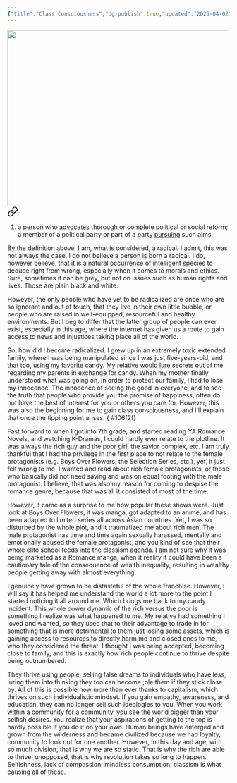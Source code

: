 ```yaml
---
{"title":"Class Consciousness","dg-publish":true,"updated":"2025-04-02","created":"2025-04-02T13:44:35","tags":["classism","wealth","wealth-division","opinion"],"dg-note-icon":"stellar-nebula","dg-path":"Musings/Class Consciousness.md","permalink":"/musings/class-consciousness/","dgPassFrontmatter":true,"noteIcon":"stellar-nebula"}
---
```


<img width="600" height="400" src="https://i.pinimg.com/736x/24/6d/71/246d71a5bbdf8e8aa8084da2330dd9eb.jpg">


<div class="transclusion internal-embed is-loaded"><a class="markdown-embed-link" href="/personal/reading/notes-and-highlights/definitions/#de7ea9" aria-label="Open link"><svg xmlns="http://www.w3.org/2000/svg" width="24" height="24" viewBox="0 0 24 24" fill="none" stroke="currentColor" stroke-width="2" stroke-linecap="round" stroke-linejoin="round" class="svg-icon lucide-link"><path d="M10 13a5 5 0 0 0 7.54.54l3-3a5 5 0 0 0-7.07-7.07l-1.72 1.71"></path><path d="M14 11a5 5 0 0 0-7.54-.54l-3 3a5 5 0 0 0 7.07 7.07l1.71-1.71"></path></svg></a><div class="markdown-embed">



1. a person who [advocates](https://www.google.com/search?sca_esv=ba0413463e4e44e4&sxsrf=AHTn8zpdlZNTnT3ic5oFTQfzZ_sX9Kp6Tg:1743666796648&q=advocates&si=APYL9bsF-Mq-fXaAyJcIV7GbwI1qQEvpJ7YmgFaJgsPTyjhMUq575Q_AGkFzh_yeGTKa6ROjjj6Ro95rhwYW0596iWx_CV6CZGvwmcOMumgeZVzgCeA2vCA%3D&expnd=1&sa=X&ved=2ahUKEwjRj5WAsbuMAxUkke4BHXfFE3sQyecJegUIOxCtAQ) thorough or complete political or social reform; a member of a political party or part of a party [pursuing](https://www.google.com/search?sca_esv=ba0413463e4e44e4&sxsrf=AHTn8zpdlZNTnT3ic5oFTQfzZ_sX9Kp6Tg:1743666796648&q=pursuing&si=APYL9bto9KfN6HH0KMpfhyCmyq0b54wzz1upsiWxiTXDQzGiCKBnr8mh-3LaSgjAy-DIdq6_EfsLZ7M4kwGbxM6YJGcRoIULgbOsplFYR7u5Ei-pBwmm704%3D&expnd=1&sa=X&ved=2ahUKEwjRj5WAsbuMAxUkke4BHXfFE3sQyecJegUIOxCuAQ) such aims. 

</div></div>


By the definition above, I am, what is considered, a radical. I admit, this was not always the case, I do not believe a person is born a radical. I do, however believe, that it is a natural occurrence of intelligent species to deduce right from wrong, especially when it comes to morals and ethics. Sure, sometimes it can be grey, but not on issues such as human rights and lives. Those are plain black and white. 

However, the only people who have yet to be radicalized are once who are so ignorant and out of touch, that they live in their own little bubble, or people who are raised in well-equipped, resourceful and healthy environments. But I beg to differ that the latter group of people can ever exist, especially in this age, where the internet has given us a route to gain access to news and injustices taking place all of the world.

So, how did I become radicalized. I grew up in an extremely toxic extended family, where I was being manipulated since I was just five-years-old, and that too, using my favorite candy. My relative would lure secrets out of me regarding my parents in exchange for candy. When my mother finally understood what was going on, in order to protect our family, I had to lose my innocence. The innocence of seeing the good in everyone, and to see the truth that people who  provide you the promise of happiness, often do not have the best of interest for you or others you care for. However, this was also the beginning for me to gain class consciousness, and I'll explain that once the tipping point arises.
{ #106f2f}


Fast forward to when I got into 7th grade, and started reading YA Romance Novels, and watching K-Dramas, I could hardly ever relate to the plotline. It was always the rich guy and the poor girl, the savior complex, etc. I am truly thankful that I had the privilege in the first place to not relate to the female protagonists (e.g. Boys Over Flowers, the Selection Series, etc.), yet, it just felt wrong to me. I wanted and read about rich female protagonists, or those who basically did not need saving and was on equal footing with the male protagonist. I believe, that was also my reason for coming to despise the romance genre, because that was all it consisted of most of the time.

However, it came as a surprise to me how popular these shows were. Just look at Boys Over Flowers, it was manga, got adapted to an anime, and has been adapted to limited series all across Asian countries. Yet, I was so disturbed by the whole plot, and it traumatized me about rich men. The male protagonist has time and time again sexually harassed, mentally and emotionally abused the female protagonist, and you kind of see that their whole elite school feeds into the classism agenda. I am not sure why it was being marketed as a Romance manga, when it reality it could have been a cautionary tale of the consequence of wealth inequality, resulting in wealthy people getting away with almost everything.

I genuinely have grown to be distasteful of the whole franchise. However, I will say it has helped me understand the world a lot more to the point I started noticing it all around me. Which brings me back to my candy incident. This whole power dynamic of the rich versus the poor is something I realize was what happened to me. My relative had something I loved and wanted, so they used that to their advantage to trade in for something that is more detrimental to them just losing some assets, which is gaining access to resources to directly harm me and closed ones to me, who they considered the threat. I thought I was being accepted, becoming close to family, and this is exactly how rich people continue to thrive despite being outnumbered.

They thrive using people, selling false dreams to individuals who have less, luring them into thinking they too can become ;ole them if they stick close by. All of this is possible now more than ever thanks to capitalism, which thrives on such individualistic mindset. If you gain empathy, awareness, and education, they can no longer sell such ideologies to you. When you work within a community for a community, you see the world bigger than your selfish desires. You realize that your aspirations of getting to the top is hardly possible if you do it on your own. Human beings have emerged and grown from the wilderness and became civilized because we had loyalty, community to look out for one another. However, in this day and age, with so much division, that is why we are so static. That is why the rich are able to thrive, unopposed, that is why revolution takes so long to happen. Selfishness, lack of compassion, mindless consumption, classism is what causing all of these.